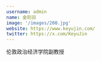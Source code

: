 ```yaml
---
username: admin
name: 金刻羽
image: '/images/200.jpg'
website: https://www.keyujin.com/
twitter: https://x.com/KeyuJin
---
```

伦敦政治经济学院副教授
